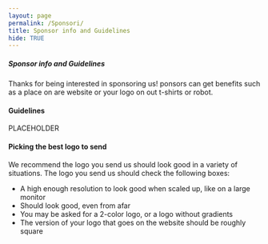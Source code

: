 ```yaml
---
layout: page
permalink: /Sponsori/
title: Sponsor info and Guidelines
hide: TRUE
---
```

##### Sponsor info and Guidelines
Thanks for being interested in sponsoring us! ponsors can get benefits such as a place on are website or your logo on out t-shirts or robot.

#### Guidelines
PLACEHOLDER

#### Picking the best logo to send
We recommend the logo you send us should look good in a variety of situations. The logo you send us should check the following boxes:
<ul>
  <li>A high enough resolution to look good when scaled up, like on a large monitor</li>
  <li>Should look good, even from afar</li>
  <li>You may be asked for a 2-color logo, or a logo without gradients</li>
  <li>The version of your logo that goes on the website should be roughly square</li>
</ul>
